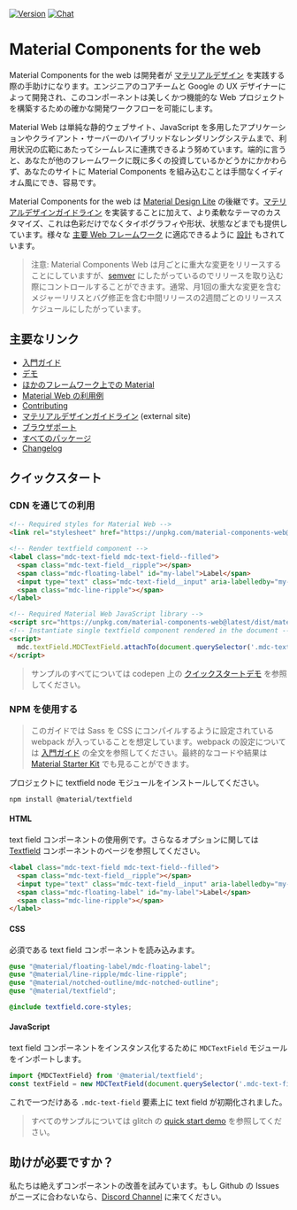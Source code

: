 [![Version](https://img.shields.io/npm/v/material-components-web.svg)](https://www.npmjs.com/package/material-components-web)
[![Chat](https://img.shields.io/discord/259087343246508035.svg)](https://discord.gg/material-components)

# Material Components for the web

Material Components for the web は開発者が [マテリアルデザイン](https://www.material.io) を実践する際の手助けになります。エンジニアのコアチームと Google の UX デザイナーによって開発され、このコンポーネントは美しくかつ機能的な Web プロジェクトを構築するための確かな開発ワークフローを可能にします。

Material Web は単純な静的ウェブサイト、JavaScript を多用したアプリケーションやクライアント・サーバーのハイブリッドなレンダリングシステムまで、利用状況の広範にあたってシームレスに連携できるよう努めています。端的に言うと、あなたが他のフレームワークに既に多くの投資しているかどうかにかかわらず、あなたのサイトに Material Components を組み込むことは手間なくイディオム風にでき、容易です。

Material Components for the web は [Material Design Lite](https://getmdl.io/) の後継です。[マテリアルデザインガイドライン](https://material.io/design) を実装することに加えて、より柔軟なテーマのカスタマイズ、これは色彩だけでなくタイポグラフィや形状、状態などまでも提供しています。様々な [主要 Web フレームワーク](docs/framework-wrappers.md) に適応できるように [設計](docs/code/architecture.md) もされています。 

> 注意: Material Components Web は月ごとに重大な変更をリリースすることにしていますが、[semver](https://semver.org/) にしたがっているのでリリースを取り込む際にコントロールすることができます。通常、月1回の重大な変更を含むメジャーリリスとバグ修正を含む中間リリースの2週間ごとのリリーススケジュールにしたがっています。

## 主要なリンク

- [入門ガイド](docs/getting-started.md)
- [デモ](https://material-components.github.io/material-components-web-catalog)
- [ほかのフレームワーク上での Material](docs/framework-wrappers.md)
- [Material Web の利用例](docs/examples.md)
- [Contributing](CONTRIBUTING.md)
- [マテリアルデザインガイドライン](https://material.io/design) (external site)
- [ブラウザポート](docs/supported-browsers.md)
- [すべてのパッケージ](packages/)
- [Changelog](./CHANGELOG.md)

## クイックスタート

### CDN を通じての利用

```html
<!-- Required styles for Material Web -->
<link rel="stylesheet" href="https://unpkg.com/material-components-web@latest/dist/material-components-web.min.css">

<!-- Render textfield component -->
<label class="mdc-text-field mdc-text-field--filled">
  <span class="mdc-text-field__ripple"></span>
  <span class="mdc-floating-label" id="my-label">Label</span>
  <input type="text" class="mdc-text-field__input" aria-labelledby="my-label">
  <span class="mdc-line-ripple"></span>
</label>

<!-- Required Material Web JavaScript library -->
<script src="https://unpkg.com/material-components-web@latest/dist/material-components-web.min.js"></script>
<!-- Instantiate single textfield component rendered in the document -->
<script>
  mdc.textField.MDCTextField.attachTo(document.querySelector('.mdc-text-field'));
</script>
```

> サンプルのすべてについては codepen 上の [クイックスタートデモ](https://codepen.io/abhiomkar/pen/gQWarJ) を参照してください。

### NPM を使用する

> このガイドでは Sass を CSS にコンパイルするように設定されている webpack が入っていることを想定しています。webpack の設定については [入門ガイド](docs/getting-started.md) の全文を参照してください。最終的なコードや結果は [Material Starter Kit](https://glitch.com/~material-starter-kit) でも見ることができます。

プロジェクトに textfield node モジュールをインストールしてください。

```
npm install @material/textfield
```

#### HTML

text field コンポーネントの使用例です。さらなるオプションに関しては [Textfield](packages/mdc-textfield) コンポーネントのページを参照してください。

```html
<label class="mdc-text-field mdc-text-field--filled">
  <span class="mdc-text-field__ripple"></span>
  <input type="text" class="mdc-text-field__input" aria-labelledby="my-label">
  <span class="mdc-floating-label" id="my-label">Label</span>
  <span class="mdc-line-ripple"></span>
</label>
```

#### CSS

必須である text field コンポーネントを読み込みます。

```scss
@use "@material/floating-label/mdc-floating-label";
@use "@material/line-ripple/mdc-line-ripple";
@use "@material/notched-outline/mdc-notched-outline";
@use "@material/textfield";

@include textfield.core-styles;

```

#### JavaScript

text field コンポーネントをインスタンス化するために `MDCTextField` モジュールをインポートします。

```js
import {MDCTextField} from '@material/textfield';
const textField = new MDCTextField(document.querySelector('.mdc-text-field'));
```

これで一つだけある `.mdc-text-field` 要素上に text field が初期化されました。

> すべてのサンプルについては glitch の [quick start demo](https://glitch.com/edit/#!/remix/new-web) を参照してください。

## 助けが必要ですか？

私たちは絶えずコンポーネントの改善を試みています。もし Github の Issues がニーズに合わないなら、[Discord Channel](https://discord.gg/material-components) に来てください。
